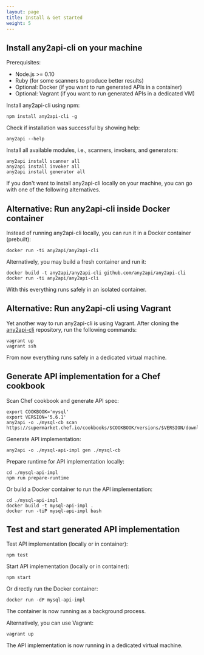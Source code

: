 ```yaml
---
layout: page
title: Install & Get started
weight: 5
---
```


<a name="any2api-cli-npm"></a>
## Install any2api-cli on your machine

Prerequisites:

* Node.js >= 0.10
* Ruby (for some scanners to produce better results)
* Optional: Docker (if you want to run generated APIs in a container)
* Optional: Vagrant (if you want to run generated APIs in a dedicated VM)

Install any2api-cli using npm:

    npm install any2api-cli -g

Check if installation was successful by showing help:

    any2api --help

Install all available modules, i.e., scanners, invokers, and generators:

    any2api install scanner all
    any2api install invoker all
    any2api install generator all

If you don't want to install any2api-cli locally on your machine, you can go with one of the following alternatives.



<a name="any2api-cli-docker"></a>
## Alternative: Run any2api-cli inside Docker container

Instead of running any2api-cli locally, you can run it in a Docker container (prebuilt):

    docker run -ti any2api/any2api-cli

Alternatively, you may build a fresh container and run it:

    docker build -t any2api/any2api-cli github.com/any2api/any2api-cli
    docker run -ti any2api/any2api-cli

With this everything runs safely in an isolated container.



<a name="any2api-cli-vagrant"></a>
## Alternative: Run any2api-cli using Vagrant

Yet another way to run any2api-cli is using Vagrant. After cloning the [any2api-cli](https://github.com/any2api/any2api-cli) repository, run the following commands:

    vagrant up
    vagrant ssh

From now everything runs safely in a dedicated virtual machine.



## Generate API implementation for a Chef cookbook

Scan Chef cookbook and generate API spec:

    export COOKBOOK='mysql'
    export VERSION='5.6.1'
    any2api -o ./mysql-cb scan https://supermarket.chef.io/cookbooks/$COOKBOOK/versions/$VERSION/download

Generate API implementation:

    any2api -o ./mysql-api-impl gen ./mysql-cb

Prepare runtime for API implementation locally:

    cd ./mysql-api-impl
    npm run prepare-runtime
    
Or build a Docker container to run the API implementation:

    cd ./mysql-api-impl
    docker build -t mysql-api-impl .
    docker run -tiP mysql-api-impl bash



## Test and start generated API implementation

Test API implementation (locally or in container):

    npm test

Start API implementation (locally or in container):

    npm start

Or directly run the Docker container:

    docker run -dP mysql-api-impl

The container is now running as a background process.

Alternatively, you can use Vagrant:

    vagrant up

The API implementation is now running in a dedicated virtual machine.
